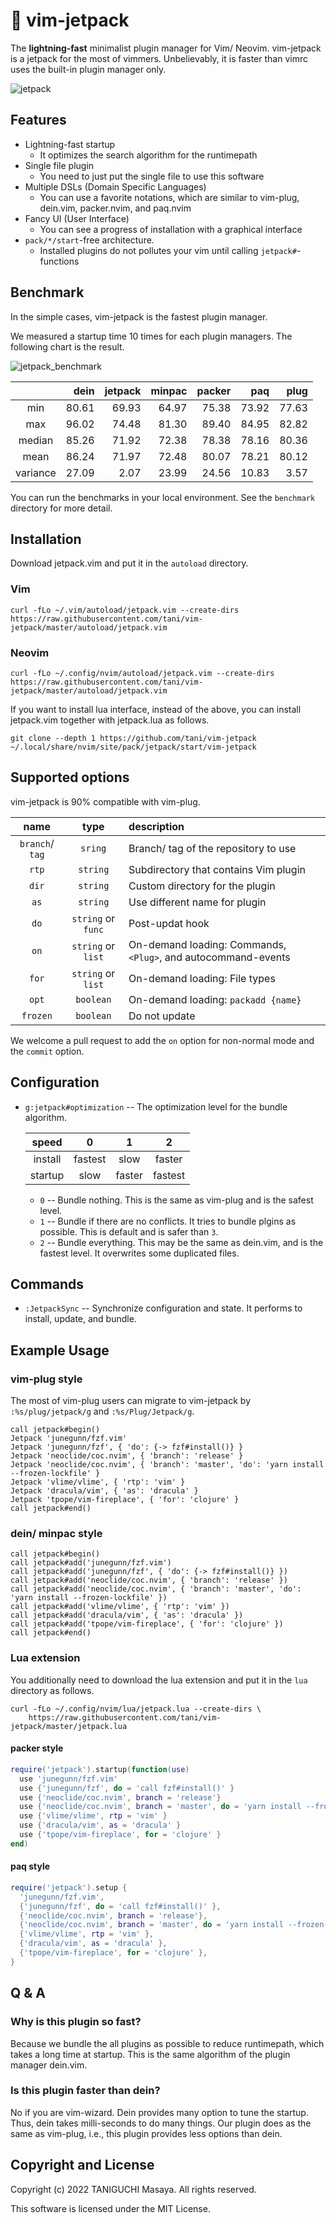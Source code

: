 # 🚀 vim-jetpack

The **lightning-fast** minimalist plugin manager for Vim/ Neovim. vim-jetpack is
a jetpack for the most of vimmers. Unbelievably, it is faster than vimrc uses
the built-in plugin manager only.

![jetpack](https://user-images.githubusercontent.com/5019902/154419764-d246c45c-8940-4e60-9658-9ed3424cbeaa.gif)

## Features

- Lightning-fast startup
    - It optimizes the search algorithm for the runtimepath
- Single file plugin
    - You need to just put the single file to use this software
- Multiple DSLs (Domain Specific Languages)
    - You can use a favorite notations, which are similar to vim-plug, dein.vim, packer.nvim, and paq.nvim
- Fancy UI (User Interface)
    - You can see a progress of installation with a graphical interface
- `pack/*/start`-free architecture.
    - Installed plugins do not pollutes your vim until calling `jetpack#`-functions

## Benchmark

In the simple cases, vim-jetpack is the fastest plugin manager.

We measured a startup time 10 times for each plugin managers. The following chart is the result.

![jetpack_benchmark](https://user-images.githubusercontent.com/5019902/154288762-ff9def96-3f8e-428c-bcb5-d16b3712e9fe.png)

|          |  dein | jetpack     | minpac | packer |   paq |  plug |
| :------: | ----: | ------: | -----: | -----: | ----: | ----: |
| min      | 80.61 |   69.93 |  64.97 |  75.38 | 73.92 | 77.63 |
| max      | 96.02 |   74.48 |  81.30 |  89.40 | 84.95 | 82.82 |
| median   | 85.26 |   71.92 |  72.38 |  78.38 | 78.16 | 80.36 |
| mean     | 86.24 |   71.97 |  72.48 |  80.07 | 78.21 | 80.12 |
| variance | 27.09 |    2.07 |  23.99 |  24.56 | 10.83 |  3.57 |

You can run the benchmarks in your local environment. See the `benchmark`
directory for more detail. 

## Installation

Download jetpack.vim and put it in the `autoload` directory.

### Vim

```
curl -fLo ~/.vim/autoload/jetpack.vim --create-dirs https://raw.githubusercontent.com/tani/vim-jetpack/master/autoload/jetpack.vim
```

### Neovim

```
curl -fLo ~/.config/nvim/autoload/jetpack.vim --create-dirs https://raw.githubusercontent.com/tani/vim-jetpack/master/autoload/jetpack.vim
```

If you want to install lua interface, instead of the above, you can install jetpack.vim together with jetpack.lua as follows.

```
git clone --depth 1 https://github.com/tani/vim-jetpack ~/.local/share/nvim/site/pack/jetpack/start/vim-jetpack
```

## Supported options

vim-jetpack is 90% compatible with vim-plug.

|      name       |        type        | description                                                   |
| :-------------: | :----------------: | :------------------------------------------------------------ |
| `branch`/ `tag` |      `sring`       | Branch/ tag of the repository to use                          |
|      `rtp`      |      `string`      | Subdirectory that contains Vim plugin                         |
|      `dir`      |      `string`      | Custom directory for the plugin                               |
|      `as`       |      `string`      | Use different name for plugin                                 |
|      `do`       | `string` or `func` | Post-updat hook                                               |
|      `on`       | `string` or `list` | On-demand loading: Commands, `<Plug>`, and autocommand-events |
|      `for`      | `string` or `list` | On-demand loading: File types                                 |
|      `opt`      |     `boolean`      | On-demand loading: `packadd {name}`                           |
|    `frozen`     |     `boolean`      | Do not update                                                 |

We welcome a pull request to add the `on` option for non-normal mode and the
`commit` option.

## Configuration

- `g:jetpack#optimization` -- The optimization level for the bundle algorithm.

  |  speed  |    0    |   1    |    2    |
  | :-----: | :-----: | :----: | :-----: |
  | install | fastest |  slow  | faster  |
  | startup |  slow   | faster | fastest |
  - `0` -- Bundle nothing. This is the same as vim-plug and is the safest level.
  - `1` -- Bundle if there are no conflicts. It tries to bundle plgins as
    possible. This is default and is safer than `3`.
  - `2` -- Bundle everything. This may be the same as dein.vim, and is the
    fastest level. It overwrites some duplicated files.

## Commands

- `:JetpackSync` -- Synchronize configuration and state. It performs to install,
  update, and bundle.

## Example Usage

### vim-plug style

The most of vim-plug users can migrate to vim-jetpack by `:%s/plug/jetpack/g` and
`:%s/Plug/Jetpack/g`.

```vim
call jetpack#begin()
Jetpack 'junegunn/fzf.vim'
Jetpack 'junegunn/fzf', { 'do': {-> fzf#install()} }
Jetpack 'neoclide/coc.nvim', { 'branch': 'release' }
Jetpack 'neoclide/coc.nvim', { 'branch': 'master', 'do': 'yarn install --frozen-lockfile' }
Jetpack 'vlime/vlime', { 'rtp': 'vim' }
Jetpack 'dracula/vim', { 'as': 'dracula' }
Jetpack 'tpope/vim-fireplace', { 'for': 'clojure' }
call jetpack#end()
```

### dein/ minpac style

```vim
call jetpack#begin()
call jetpack#add('junegunn/fzf.vim')
call jetpack#add('junegunn/fzf', { 'do': {-> fzf#install()} })
call jetpack#add('neoclide/coc.nvim', { 'branch': 'release' })
call jetpack#add('neoclide/coc.nvim', { 'branch': 'master', 'do': 'yarn install --frozen-lockfile' })
call jetpack#add('vlime/vlime', { 'rtp': 'vim' })
call jetpack#add('dracula/vim', { 'as': 'dracula' })
call jetpack#add('tpope/vim-fireplace', { 'for': 'clojure' })
call jetpack#end()
```

### Lua extension

You additionally need to download the lua extension and put it in the `lua`
directory as follows.

```
curl -fLo ~/.config/nvim/lua/jetpack.lua --create-dirs \
    https://raw.githubusercontent.com/tani/vim-jetpack/master/jetpack.lua
```

#### packer style

```lua
require('jetpack').startup(function(use)
  use 'junegunn/fzf.vim'
  use {'junegunn/fzf', do = 'call fzf#install()' }
  use {'neoclide/coc.nvim', branch = 'release'}
  use {'neoclide/coc.nvim', branch = 'master', do = 'yarn install --frozen-lockfile'}
  use {'vlime/vlime', rtp = 'vim' }
  use {'dracula/vim', as = 'dracula' }
  use {'tpope/vim-fireplace', for = 'clojure' }
end)
```

#### paq style

```lua
require('jetpack').setup {
  'junegunn/fzf.vim',
  {'junegunn/fzf', do = 'call fzf#install()' },
  {'neoclide/coc.nvim', branch = 'release'},
  {'neoclide/coc.nvim', branch = 'master', do = 'yarn install --frozen-lockfile'},
  {'vlime/vlime', rtp = 'vim' },
  {'dracula/vim', as = 'dracula' },
  {'tpope/vim-fireplace', for = 'clojure' },
}
```

## Q & A

### Why is this plugin so fast?

Because we bundle the all plugins as possible to reduce runtimepath, which takes
a long time at startup. This is the same algorithm of the plugin manager
dein.vim.

### Is this plugin faster than dein?

No if you are vim-wizard. Dein provides many option to tune the startup. Thus,
dein takes milli-seconds to do many things. Our plugin does as the same as
vim-plug, i.e., this plugin provides less options than dein.

## Copyright and License

Copyright (c) 2022 TANIGUCHI Masaya. All rights reserved.

This software is licensed under the MIT License.
